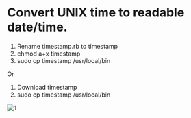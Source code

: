 Convert UNIX time to readable date/time.
=============

1. Rename timestamp.rb to timestamp
2. chmod a+x timestamp
3. sudo cp timestamp /usr/local/bin

Or

1. Download timestamp
2. sudo cp timestamp /usr/local/bin

![1](http://dl.dropboxusercontent.com/u/25925697/Screenshots/Timestamp.png)
